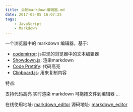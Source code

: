 ```yaml
---
title: 自制markdown编辑器.md
date: 2017-05-05 16:07:25
tags:
    - JavaScript
    - Markdown
---
```


一个浏览器中的 markdown 编辑器，基于:

- [codemirror](http://codemirror.net/): js实现的浏览器中的文本编辑器
- [Showdown.js](https://github.com/showdownjs/showdown): 渲染markdown
- [Code Prettify](https://github.com/google/code-prettify): 代码高亮
- [Clipboard.js](https://github.com/showdownjs/showdown): 用来复制内容

特点:

支持代码高亮
实时渲染 markdown
可拖拽文件到编辑器
...

在线使用地址: [markdown_editor](http://www.gaodb.me/markdown_editor/)
源码地址: [markdown_editor](https://github.com/gxyz/markdown_editor)


